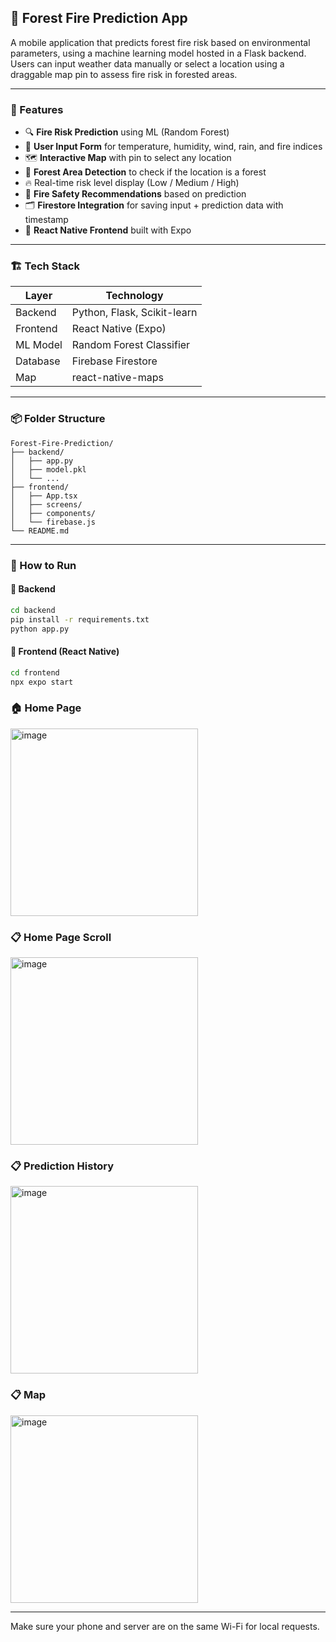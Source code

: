 ## 📛 Forest Fire Prediction App

A mobile application that predicts forest fire risk based on environmental parameters, using a machine learning model hosted in a Flask backend. Users can input weather data manually or select a location using a draggable map pin to assess fire risk in forested areas.

---

### 🚀 Features

* 🔍 **Fire Risk Prediction** using ML (Random Forest)
* 🧾 **User Input Form** for temperature, humidity, wind, rain, and fire indices
* 🗺️ **Interactive Map** with pin to select any location
* 🌲 **Forest Area Detection** to check if the location is a forest
* 🔥 Real-time risk level display (Low / Medium / High)
* 🧠 **Fire Safety Recommendations** based on prediction
* 🗂️ **Firestore Integration** for saving input + prediction data with timestamp
* 📱 **React Native Frontend** built with Expo

---

### 🏗️ Tech Stack

| Layer          | Technology                  |
| -------------- | --------------------------- |
| Backend        | Python, Flask, Scikit-learn |
| Frontend       | React Native (Expo)         |
| ML Model       | Random Forest Classifier    |
| Database       | Firebase Firestore          |
| Map            | react-native-maps           |


---

### 📦 Folder Structure

```
Forest-Fire-Prediction/
├── backend/
│   ├── app.py
│   ├── model.pkl
│   └── ...
├── frontend/
│   ├── App.tsx
│   ├── screens/
│   ├── components/
│   └── firebase.js
└── README.md
```

---

### 📲 How to Run

#### 🔧 Backend

```bash
cd backend
pip install -r requirements.txt
python app.py
```

#### 📱 Frontend (React Native)

```bash
cd frontend
npx expo start
```

### 🏠 Home Page

<img width="300" alt="image" src="https://github.com/user-attachments/assets/17f915b7-af70-4add-81a7-c26fcf0d65f7" />

### 📋 Home Page Scroll

<img width="300" alt="image" src="https://github.com/user-attachments/assets/791ddf8a-bd32-41d7-a8df-b6ddb4cfabe8" />

### 📋 Prediction History
<img width="300" alt="image" src="https://github.com/user-attachments/assets/d517539f-4c07-4513-a860-6faa983a7cb6" />

### 📋 Map
<img width="300" alt="image" src="https://github.com/user-attachments/assets/b31b4922-4b0c-485a-b9a0-d43ac01a89b1" />

---
Make sure your phone and server are on the same Wi-Fi for local requests.
